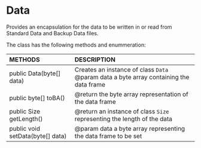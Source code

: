 # Data
Provides an encapsulation for the data to be written in or read from Standard Data and Backup Data files.

The class has the following methods and enummeration:

|METHODS                                       |DESCRIPTION                                                                                        |
|:---------------------------------------------|:--------------------------------------------------------------------------------------------------|
|public Data(byte[] data)|Creates an instance of class <code>Data</code> @param data a byte array containing the data frame|
|public byte[] toBA()|@return the byte array representation of the data frame|
|public Size getLength()|@return an instance of class <code>Size</code> representing the length of the data|
|public void setData(byte[] data)|@param data a byte array representing the data frame to be set|
    
